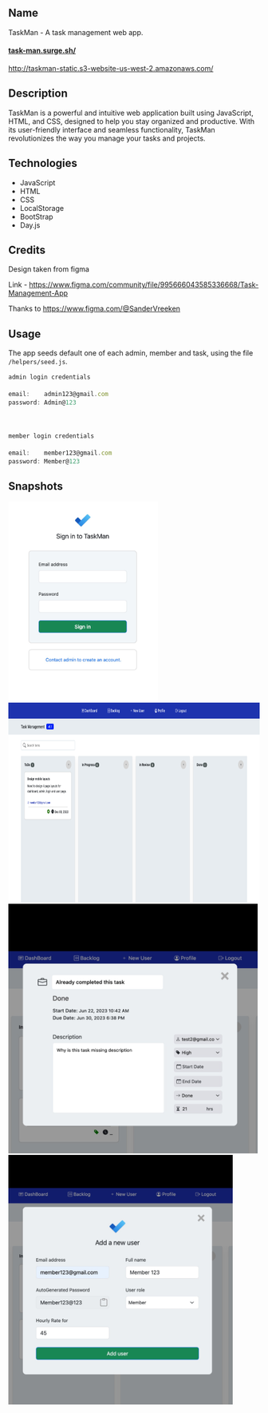 ## Name

TaskMan - A task management web app.

#### <a target="_blank" href="task-man.surge.sh/">task-man.surge.sh/</a>

http://taskman-static.s3-website-us-west-2.amazonaws.com/



## Description

TaskMan is a powerful and intuitive web application built using JavaScript, HTML, and CSS, designed to help you stay organized and productive. With its user-friendly interface and seamless functionality, TaskMan revolutionizes the way you manage your tasks and projects.

## Technologies

- JavaScript
- HTML
- CSS
- LocalStorage
- BootStrap
- Day.js

## Credits
Design taken from figma

Link - https://www.figma.com/community/file/995666043585336668/Task-Management-App

Thanks to https://www.figma.com/@SanderVreeken

## Usage

The app seeds default one of each admin, member and task, using the file `/helpers/seed.js`.

```js
admin login credentials

email:    admin123@gmail.com
password: Admin@123



member login credentials

email:    member123@gmail.com
password: Member@123
```
## Snapshots

<img src="./public//images/Login%20page.jpeg" width="300" height="400"/>

<img src="./public//images/screenshot-2023-06-21-00-43-16.png" width="900" height="400"/>


<img src="./public//images/task.jpeg" width="500" height="500"/>


<img src="./public//images/add-user.jpeg" width="450" height="500"/>
